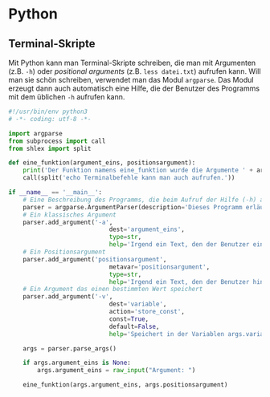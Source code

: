 # Python

## Terminal-Skripte

Mit Python kann man Terminal-Skripte schreiben, die man mit Argumenten (z.B. `-h`) oder *positional arguments* (z.B. `less datei.txt`) aufrufen kann. Will man sie schön schreiben, verwendet man das Modul `argparse`. Das Modul erzeugt dann auch automatisch eine Hilfe, die der Benutzer des Programms mit dem üblichen `-h` aufrufen kann.

```python
#!/usr/bin/env python3
# -*- coding: utf-8 -*-

import argparse
from subprocess import call
from shlex import split

def eine_funktion(argument_eins, positionsargument):
    print('Der Funktion namens eine_funktion wurde die Argumente ' + argument_eins + ' und ' + positionsargument + ' übergeben.')
    call(split('echo Terminalbefehle kann man auch aufrufen.'))

if __name__ == '__main__':
    # Eine Beschreibung des Programms, die beim Aufruf der Hilfe (-h) angezeigt wird.
    parser = argparse.ArgumentParser(description='Dieses Programm erläutert die Funktionsweise von argparse.')
    # Ein klassisches Argument
    parser.add_argument('-a',
                            dest='argument_eins',
                            type=str,
                            help='Irgend ein Text, den der Benutzer eingeben kann.')
    # Ein Positionsargument
    parser.add_argument('positionsargument',
                            metavar='positionsargument',
                            type=str,
                            help='Irgend ein Text, den der Benutzer hinter dem Dateiname des Programms eingeben muss.')
    # Ein Argument das einen bestimmten Wert speichert
    parser.add_argument('-v',
                            dest='variable',
                            action='store_const',
                            const=True,
                            default=False,
                            help='Speichert in der Variablen args.variable den Wert True.')

    args = parser.parse_args()

    if args.argument_eins is None:
        args.argument_eins = raw_input("Argument: ")

    eine_funktion(args.argument_eins, args.positionsargument)

```
